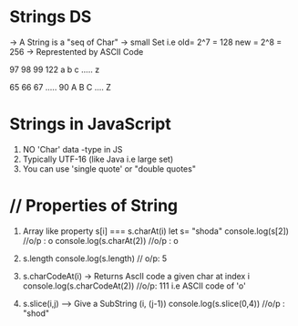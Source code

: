 
Strings DS
==========
-> A String is a "seq of Char"
-> small Set i.e old= 2^7 = 128 
                 new = 2^8 = 256
-> Represtented by ASCII Code 

97  98  99      122 
a   b   c ..... z


65  66 67 ..... 90
A   B  C  ....  Z

Strings in JavaScript
=====================

1) NO 'Char' data -type in JS
2) Typically UTF-16 (like Java i.e large set)
3) You can use 'single quote' or "double quotes"



// Properties of String
========================

1) Array like property s[i] === s.charAt(i)
    let s= "shoda"
    console.log(s[2])           //o/p : o
    console.log(s.charAt(2))    //o/p : o

2) s.length
    console.log(s.length) // o/p: 5

3) s.charCodeAt(i) ->  Returns AscII code a given char at index i
    console.log(s.charCodeAt(2))  //o/p: 111 i.e ASCII code of 'o'

4) s.slice(i,j) --> Give a SubString (i, (j-1))
    console.log(s.slice(0,4))  //o/p : "shod"
